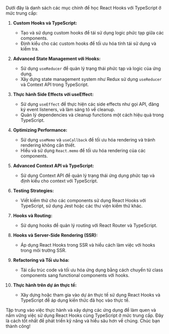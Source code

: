 Dưới đây là danh sách các mục chính để học React Hooks với TypeScript ở mức trung cấp:

1. **Custom Hooks và TypeScript:**

   - Tạo và sử dụng custom hooks để tái sử dụng logic phức tạp giữa các components.
   - Định kiểu cho các custom hooks để tối ưu hóa tính tái sử dụng và kiểm tra.

2. **Advanced State Management với Hooks:**

   - Sử dụng `useReducer` để quản lý trạng thái phức tạp và logic của ứng dụng.
   - Xây dựng state management system như Redux sử dụng `useReducer` và Context API trong TypeScript.

3. **Thực hành Side Effects với useEffect:**

   - Sử dụng `useEffect` để thực hiện các side effects như gọi API, đăng ký event listeners, và làm sáng tỏ về cleanup.
   - Quản lý dependencies và cleanup functions một cách hiệu quả trong TypeScript.

4. **Optimizing Performance:**

   - Sử dụng `useMemo` và `useCallback` để tối ưu hóa rendering và tránh rendering không cần thiết.
   - Hiểu và sử dụng `React.memo` để tối ưu hóa rendering của các components.

5. **Advanced Context API và TypeScript:**

   - Sử dụng Context API để quản lý trạng thái ứng dụng phức tạp và định kiểu cho context với TypeScript.

6. **Testing Strategies:**

   - Viết kiểm thử cho các components sử dụng React Hooks với TypeScript, sử dụng Jest hoặc các thư viện kiểm thử khác.

7. **Hooks và Routing:**

   - Sử dụng hooks để quản lý routing với React Router và TypeScript.

8. **Hooks và Server-Side Rendering (SSR):**

   - Áp dụng React Hooks trong SSR và hiểu cách làm việc với hooks trong môi trường SSR.

9. **Refactoring và Tối ưu hóa:**

   - Tái cấu trúc code và tối ưu hóa ứng dụng bằng cách chuyển từ class components sang functional components với hooks.

10. **Thực hành trên dự án thực tế:**
    - Xây dựng hoặc tham gia vào dự án thực tế sử dụng React Hooks và TypeScript để áp dụng kiến thức đã học vào thực tế.

Tập trung vào việc thực hành và xây dựng các ứng dụng để làm quen và nắm vững việc sử dụng React Hooks cùng TypeScript ở mức trung cấp. Đây là cách tốt nhất để phát triển kỹ năng và hiểu sâu hơn về chúng. Chúc bạn thành công!
